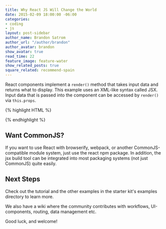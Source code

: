 ```yaml
---
title: Why React JS Will Change the World
date: 2015-02-09 18:00:00 -06:00
categories:
- coding
- js
layout: post-sidebar
author_name: Brandon Satrom
author_url: "/author/brandon"
author_avatar: brandon
show_avatar: true
read_time: 22
feature_image: feature-water
show_related_posts: true
square_related: recommend-spain
---
```


React components implement a `render()` method that takes input data and returns what to display. This example uses an XML-like syntax called JSX. Input data that is passed into the component can be accessed by `render()` via `this.props`.

{% highlight HTML %}
<!DOCTYPE html>
<html>
  <head>
    <script src="build/react.js"></script>
    <script src="build/JSXTransformer.js"></script>
  </head>
  <body>
    <div id="example"></div>
    <script type="text/jsx">
      React.render(
        <h1>Hello, world!</h1>,
        document.getElementById('example')
      );
    </script>
  </body>
</html>
{% endhighlight %}

## Want CommonJS?
If you want to use React with browserify, webpack, or another CommonJS-compatible module system, just use the react npm package. In addition, the jsx build tool can be integrated into most packaging systems (not just CommonJS) quite easily.

## Next Steps
Check out the tutorial and the other examples in the starter kit's examples directory to learn more.

We also have a wiki where the community contributes with workflows, UI-components, routing, data management etc.

Good luck, and welcome!
